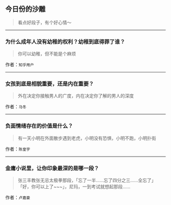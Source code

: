 ## 今日份的沙雕

> 看点好段子，有个好心情～


 
---

### 为什么成年人没有幼稚的权利？幼稚到底得罪了谁？

> 你可以幼稚，但不能是个麻烦


作者：`知乎用户`

---

### 女孩到底是相貌重要，还是内在重要？

> 外在决定你接触男人的广度，内在决定你了解的男人的深度


作者：`马冬`

---

### 负面情绪存在的价值是什么？

> 有一天小明在外面散步遇到老虎，小明没有恐惧，小明不跑，小明扑街


作者：`陈皇宇`

---

### 金庸小说里，让你印象最深的是哪一段？

> 张三丰教张无忌太极拳那段，「忘了一半……忘了四分之三……全忘了」「好，你可以上了~~~」，尼玛，一到考试就想起那段……


作者：`卢嘉豪`